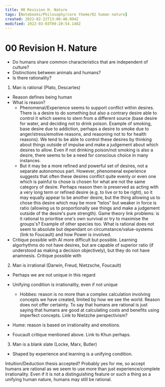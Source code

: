 ```yaml
---
title: 00 Revision H. Nature
tags: [Notebooks/Philosophy/core theme/02 human nature]
created: 2022-02-22T13:08:40.094Z
modified: 2022-03-03T09:20:54.148Z
---
```


# 00 Revision H. Nature

- Do humans share common characteristics that are independent of culture?
- Distinctions between animals and humans?
- Is there rationality?


1. Man is rational (Plato, Descartes)
  - Reason defines being human
  - What is reason?
	- Phenomenal/Experience seems to support conflict within desires. There is a desire to do something but also a contrary desire able to control it which seems to stem from a different source (base desire for water, and deciding not to drink poison. Example of smoking, base desire due to addiction, perhaps a desire to smoke due to anger/stress/emotive reasons, and reasoning not to for health reasons). We tend to be able to control these desires by thinking about things outside of impulse and make a judgement about which desires to allow. Even if not drinking poison/not smoking is also a desire, there seems to be a need for conscious choice in many instances.
	- But it may be a more refined and powerful set of desires, not a separate autonomous part. However, phenomenal experience suggests that often these desires conflict quite evenly or even one which is painful to chose is chosen for what are not the same category of desire. Perhaps reason then is preserved as acting with a very long term or refined desire (e.g. to live or to be right), so it may equally appear to be another desire, but the thing allowing us to chose this desire which may be more "telos" but weaker in force is ratio (allowing us to proportionally see things and make a judgement outside of the desire's pure strength). Game theory link problems: is it rational to prioritise one's own survival or try to maximise the groups's? Example of other species too. What is rational does not seem to absolute but dependant on circumstance/value-systems (link to Foucault) and how Power is involved.
 - Critique possible with AI more difficult but possible. Learning algorhythms do not have desires, but are capable of superior ratio (if understood as making a decision objectively), but they do not have anamnesis.
Critique possible with	
2. Man is irrational (Darwin, Freud, Nietzsche, Foucault)
  - Perhaps we are not unique in this regard
  - Unifying condition is irrationality, even if not unique

	- Hobbes: reason is no more than a complex calculation involving concepts we have created, limited by how we see the world. Reason does not offer certainty. To say that humans are rational is just saying that humans are good at calculating costs and benefits using imperfect concepts. Link to Nietzche perspectivism? 
 - Hume: reason is based on irrationality and emotions. 
- Foucault critique mentioned above. Link to Khun perhaps. 

3. Man is a blank slate (Locke, Marx, Butler)
  - Shaped by experience and learning is a unifying condition.


Intuition/Deduction thesis accepted?
Probably yes for me, so accept humans are rational as we seem to use more than just experience/complete irrationality. Even if it is not a distinguishing feature or such a thing as a unifying human nature, humans may still be rational.
